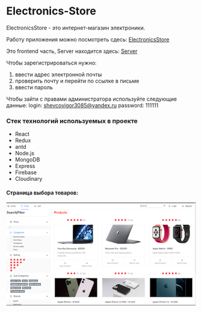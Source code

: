 # Electronics-Store

ElectronicsStore - это интернет-магазин электроники.

Работу приложения можно посмотреть сдесь: [ElectronicsStore](http://167.99.236.32)

Это frontend часть, Server находится здесь: [Server](https://github.com/Igor-Shevtsov/electronics-store-back)

Чтобы зарегистрироваться нужно:
 1. ввести адрес электронной почты
 2. проверить почту и перейти по ссылке в письме
 3. ввести пароль

Чтобы зайти с правами администратора используйте следующие данные:
login: shevcovigor3085@yandex.ru
password: 111111

### Стек технологий используемых в проекте

- React
- Redux
- antd
- Node.js
- MongoDB
- Express
- Firebase
- Cloudinary

#### Страница выбора товаров:

![Shop](https://github.com/Igor-Shevtsov/electronics-store-front/blob/master/src/scrin/1.png 'Магазин')




